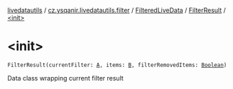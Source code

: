[livedatautils](../../../index.md) / [cz.ysqanir.livedatautils.filter](../../index.md) / [FilteredLiveData](../index.md) / [FilterResult](index.md) / [&lt;init&gt;](./-init-.md)

# &lt;init&gt;

`FilterResult(currentFilter: `[`A`](index.md#A)`, items: `[`B`](index.md#B)`, filterRemovedItems: `[`Boolean`](https://kotlinlang.org/api/latest/jvm/stdlib/kotlin/-boolean/index.html)`)`

Data class wrapping current filter result

